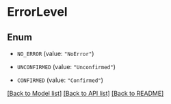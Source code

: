 # ErrorLevel

## Enum


* `NO_ERROR` (value: `"NoError"`)

* `UNCONFIRMED` (value: `"Unconfirmed"`)

* `CONFIRMED` (value: `"Confirmed"`)


[[Back to Model list]](../README.md#documentation-for-models) [[Back to API list]](../README.md#documentation-for-api-endpoints) [[Back to README]](../README.md)


